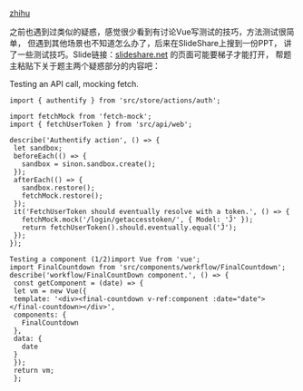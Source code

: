[zhihu](https://www.zhihu.com/question/50566681?sort=created)

之前也遇到过类似的疑惑，感觉很少看到有讨论Vue写测试的技巧，方法测试很简单，
但遇到其他场景也不知道怎么办了，后来在SlideShare上搜到一份PPT，
讲了一些测试技巧。Slide链接：[slideshare.net](https://www.slideshare.net/coulix/vuejs-testing) 的页面可能要梯子才能打开，
帮题主粘贴下关于题主两个疑惑部分的内容吧：

Testing an API call, mocking fetch.
```
import { authentify } from 'src/store/actions/auth';

import fetchMock from 'fetch-mock';
import { fetchUserToken } from 'src/api/web';

describe('Authentify action', () => {
 let sandbox;
 beforeEach(() => {
   sandbox = sinon.sandbox.create();
 });
 afterEach(() => {
   sandbox.restore();
   fetchMock.restore();
 });
 it('FetchUserToken should eventually resolve with a token.', () => {
   fetchMock.mock('/login/getaccesstoken/', { Model: 'Ĵ' });
   return fetchUserToken().should.eventually.equal('Ĵ');
 });
});
```
```
Testing a component (1/2)import Vue from 'vue';
import FinalCountdown from 'src/components/workflow/FinalCountdown';
describe('workflow/FinalCountDown component.', () => {
 const getComponent = (date) => {
 let vm = new Vue({
 template: '<div><final-countdown v-ref:component :date="date"></final-countdown></div>',
 components: {
   FinalCountdown
 },
 data: {
   date
 }
 });
 return vm;
 };


```

